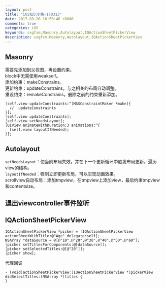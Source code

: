 ```yaml
---
layout: post
title: "iOS知识小集-170313"
date: 2017-03-20 16:50:46 +0800
comments: true
categories: iOS
keywords: sxgfxm,Masonry,Autolayout,IQActionSheetPickerView
description: sxgfxm,Masonry,Autolayout,IQActionSheetPickerView
---
```


## Masonry
需要先添加到父视图，再设置约束。  
block中无需使用weakself。  
添加约束：makeConstrains。  
更新约束：updateConstrains，与之相关的布局自动调整。  
重设约束：remakeConstrains，删除之前的约束重新添加。  



~~~
[self.view updateConstraints:^(MASConstraintMaker *make){
  //  updateConstraints
}];
[self.view updateConstraints];
[self.view setNeedsLayout];
[UIView animateWithDuration:3 animations:^{
  [self.view layoutIfNeeded];
}];
~~~

<!-- more -->

## Autolayout

`setNeedsLayout`：使当前布局失效，并在下一个更新循环中触发布局更新，遍历view的结构。  
`layoutIfNeeded`：强制立即更新布局，可以实现动画效果。  
scrollview自动布局：添加tmpview，在tmpview上添加view，最后约束tmpview和contentsize。  

## 退出viewcontroller事件监听

## IQActionSheetPickerView
~~~
IQActionSheetPickerView *picker = [IQActionSheetPickerView actionSheetWithTitle:@"Age" delegate:self];
NSArray *dataSource = @[@"10",@"20",@"30",@"40",@"50",@"60"];
[picker setTitlesForComponents:@[dataSource]];
[picker setSelectedTitles:@[@"20"]];
[picker show];
~~~
代理回调   



~~~
- (void)actionSheetPickerView:(IQActionSheetPickerView *)pickerView didSelectTitles:(NSArray *)titles {
}
~~~
